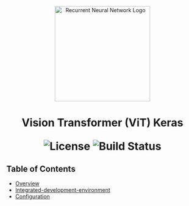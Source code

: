 <p align="center">
  <img src="" alt="Recurrent Neural Network Logo" width="250">
</p>

<h1 align="center"> Vision Transformer (ViT) Keras </h>

<p align="center">
  <img alt="License" src="https://img.shields.io/badge/license-Apache%202.0-blue.svg">
  <img alt="Build Status" src="https://img.shields.io/badge/build-passing-teal.svg">
</p>

## Table of Contents

- [Overview](#overview)
- [Integrated-development-environment](#integrated-development-environment)
- [Configuration](#configuration)